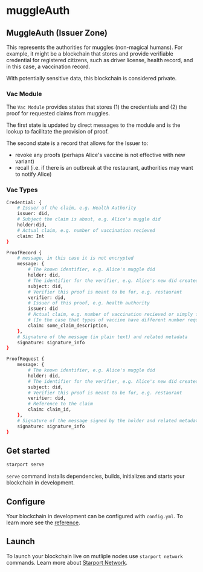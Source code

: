 # muggleAuth

## MuggleAuth (Issuer Zone)

This represents the authorities for muggles (non-magical humans).
For example, it might be a blockchain that stores and provide verifiable credential for registered citizens,
such as driver license, health record, and in this case, a vaccination record.

With potentially sensitive data, this blockchain is considered private.

### Vac Module

The `Vac Module` provides states that stores (1) the credentials and (2) the proof for requested claims from muggles.

The first state is updated by direct messages to the module and is the lookup to facilitate the provision of proof.

The second state is a record that allows for the Issuer to:

- revoke any proofs (perhaps Alice's vaccine is not effective with new variant)
- recall (i.e. if there is an outbreak at the restaurant, authorities may want to notify Alice)

### Vac Types

```sh
Credential: {
    # Issuer of the claim, e.g. Health Authority
    issuer: did,
    # Subject the claim is about, e.g. Alice's muggle did
    holder:did,
    # Actual claim, e.g. number of vaccination recieved
    claim: Int 
}

ProofRecord {
    # message, in this case it is not encrypted
    message: {
        # The known identifier, e.g. Alice's muggle did
        holder: did,
        # The identifier for the verifier, e.g. Alice's new did created for the restaurant
        subject: did,
        # Verifier this proof is meant to be for, e.g. restaurant
        verifier: did,
        # Issuer of this proof, e.g. health authority
        issuer: did 
        # Actual claim, e.g. number of vaccination recieved or simply fully / partial / none
        # (In the case that types of vaccine have different number requirements, should not disclose)
        claim: some_claim_description,
    },
    # Signature of the message (in plain text) and related metadata
    signature: signature_info 
}

ProofRequest {
    message: {
        # The known identifier, e.g. Alice's muggle did
        holder: did,
        # The identifier for the verifier, e.g. Alice's new did created for the retaurant
        subject: did,
        # Verifier this proof is meant to be for, e.g. restaurant
        verifier: did,
        # Reference to the claim 
        claim: claim_id,
    },
    # Signature of the message signed by the holder and related metadata
    signature: signature_info 
}

```


## Get started

```sh
starport serve
```

`serve` command installs dependencies, builds, initializes and starts your blockchain in development.

## Configure

Your blockchain in development can be configured with `config.yml`. To learn more see the [reference](https://github.com/tendermint/starport#documentation).

## Launch

To launch your blockchain live on mutliple nodes use `starport network` commands. Learn more about [Starport Network](https://github.com/tendermint/spn).
